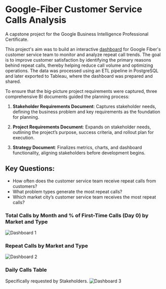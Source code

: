 # Google-Fiber Customer Service Calls Analysis
A capstone project for the Google Business Intelligence Professional Certificate.

This project's aim was to build an interactive [dashboard](https://public.tableau.com/app/profile/bodan.pavlovski/viz/GoogleFiber_17242243380670/Story1) for Google Fiber's customer service team to monitor and analyze repeat call trends. 
The goal is to improve customer satisfaction by identifying the primary reasons behind repeat calls, thereby helping reduce call volume and optimizing operations. The data was processed using an ETL pipeline in PostgreSQL and later exported to Tableau, where the dashboard was prepared and shared.



To ensure that the big-picture project requirements were captured, three comprehensive BI documents guided the planning process:

1. **Stakeholder Requirements Document**: Captures stakeholder needs, defining the business problem and key requirements as the foundation for planning.

2. **Project Requirements Document**: Expands on stakeholder needs, outlining the project’s purpose, success criteria, and rollout plan for execution.

3. **Strategy Document**: Finalizes metrics, charts, and dashboard functionality, aligning stakeholders before development begins.

## Key Questions:
- How often does the customer service team receive repeat calls from customers?
- What problem types generate the most repeat calls?
- Which market city’s customer service team receives the most repeat calls?

### Total Calls by Month and % of First-Time Calls (Day 0) by Market and Type
![Dashboard 1](https://i.imgur.com/21lVaKr.png)

### Repeat Calls by Market and Type
![Dashboard 2](https://i.imgur.com/dPAX3Oq.png)

### Daily Calls Table 
Specifically requested by Stakeholders.
![Dashboard 3](https://i.imgur.com/TbqkhAH.png)
